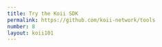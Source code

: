 ```yaml
---
title: Try the Koii SDK
permalink: https://github.com/koii-network/tools
number: 8
layout: koii101
---
```

